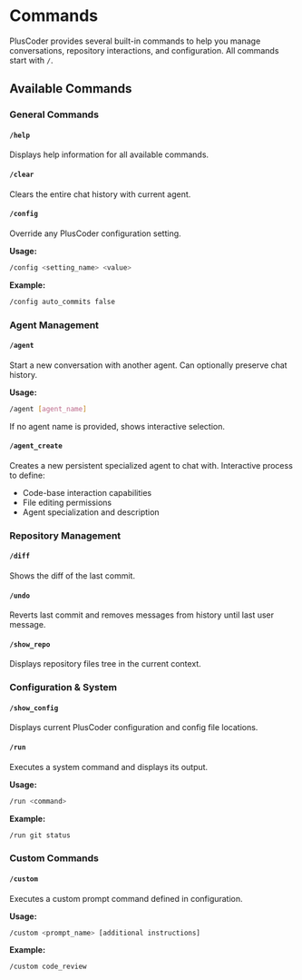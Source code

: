 # Commands

PlusCoder provides several built-in commands to help you manage conversations, repository interactions, and configuration. All commands start with `/`.

## Available Commands

### General Commands

#### `/help`

Displays help information for all available commands.

#### `/clear`
Clears the entire chat history with current agent.

#### `/config`
Override any PlusCoder configuration setting.

**Usage:**
```bash
/config <setting_name> <value>
```

**Example:**
```bash
/config auto_commits false
```

### Agent Management

#### `/agent`
Start a new conversation with another agent. Can optionally preserve chat history.

**Usage:**
```bash
/agent [agent_name]
```
If no agent name is provided, shows interactive selection.

#### `/agent_create`
Creates a new persistent specialized agent to chat with. Interactive process to define:
- Code-base interaction capabilities
- File editing permissions
- Agent specialization and description

### Repository Management

#### `/diff`
Shows the diff of the last commit.

#### `/undo`
Reverts last commit and removes messages from history until last user message.

#### `/show_repo`
Displays repository files tree in the current context.

### Configuration & System

#### `/show_config`
Displays current PlusCoder configuration and config file locations.

#### `/run`
Executes a system command and displays its output.

**Usage:**
```bash
/run <command>
```

**Example:**
```bash
/run git status
```

### Custom Commands

#### `/custom`
Executes a custom prompt command defined in configuration.

**Usage:**
```bash
/custom <prompt_name> [additional instructions]
```

**Example:**
```bash
/custom code_review
```